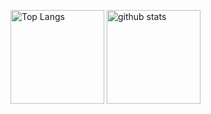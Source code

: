 <p align="left"> 
  <img alt="Top Langs" height="150px" src="https://github-readme-stats.vercel.app/api/top-langs/?username=Kotetsu0000&layout=compact&show_icons=true&theme=dracula" />
  <img alt="github stats" height="150px" src="https://github-readme-stats.vercel.app/api?username=Kotetsu0000&theme=dracula&show_icons=ture" />
</p>



<!--
**Kotetsu0000/Kotetsu0000** is a ✨ _special_ ✨ repository because its `README.md` (this file) appears on your GitHub profile.

Here are some ideas to get you started:

- 🔭 I’m currently working on ...
- 🌱 I’m currently learning ...
- 👯 I’m looking to collaborate on ...
- 🤔 I’m looking for help with ...
- 💬 Ask me about ...
- 📫 How to reach me: ...
- 😄 Pronouns: ...
- ⚡ Fun fact: ...
-->
